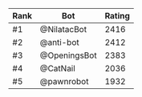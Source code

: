 Rank|Bot|Rating
---|---|---
#1|@NilatacBot|2416
#2|@anti-bot|2412
#3|@OpeningsBot|2383
#4|@CatNail|2036
#5|@pawnrobot|1932

